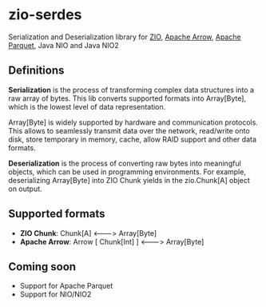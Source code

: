 # zio-serdes
Serialization and Deserialization library for [ZIO](https://zio.dev/), [Apache Arrow](https://arrow.apache.org/), [Apache Parquet](http://parquet.apache.org/), Java NIO and Java NIO2

## Definitions
**Serialization** is the process of transforming complex data structures into a raw array of bytes. This lib converts supported formats into Array[Byte], which is the lowest level of data representation.

Array[Byte] is widely supported by hardware and communication protocols. This allows to seamlessly transmit data over the network, read/write onto disk, store temporary in memory, cache, allow RAID support and other data formats.

**Deserialization** is the process of converting raw bytes into meaningful objects, which can be used in programming environments. For example, deserializing Array[Byte] into ZIO Chunk yields in the zio.Chunk[A] object on output.

## Supported formats

* **ZIO Chunk**: Chunk[A] <---> Array[Byte]
* **Apache Arrow**: Arrow [ Chunk[Int] ] <---> Array[Byte]

## Coming soon
* Support for Apache Parquet
* Support for NIO/NIO2
